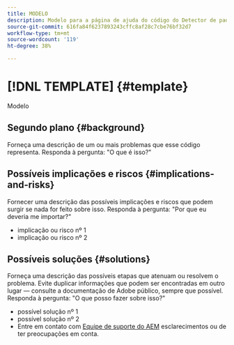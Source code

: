 ```yaml
---
title: MODELO
description: Modelo para a página de ajuda do código do Detector de padrões.
source-git-commit: 616fa84f6237893243cffc8af28c7cbe76bf32d7
workflow-type: tm+mt
source-wordcount: '119'
ht-degree: 38%

---
```



# [!DNL TEMPLATE] {#template}

Modelo

## Segundo plano {#background}

Forneça uma descrição de um ou mais problemas que esse código representa.
Responda à pergunta: &quot;O que é isso?&quot;

## Possíveis implicações e riscos {#implications-and-risks}

Fornecer uma descrição das possíveis implicações e riscos que podem surgir se nada for feito sobre isso.
Responda à pergunta: &quot;Por que eu deveria me importar?&quot;

* implicação ou risco nº 1
* implicação ou risco nº 2

## Possíveis soluções {#solutions}

Forneça uma descrição das possíveis etapas que atenuam ou resolvem o problema. Evite duplicar informações que podem ser encontradas em outro lugar — consulte a documentação de Adobe público, sempre que possível.
Responda à pergunta: &quot;O que posso fazer sobre isso?&quot;

* possível solução nº 1
* possível solução nº 2
* Entre em contato com [Equipe de suporte do AEM](https://helpx.adobe.com/br/enterprise/using/support-for-experience-cloud.html) esclarecimentos ou de ter preocupações em conta.
